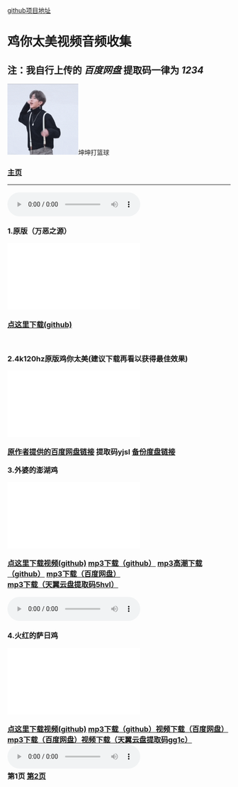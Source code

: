 <p><a href="https://github.com/hplook233/jntm" target="_blank">github项目地址</a><p>
<p><h1>鸡你太美视频音频收集</h1></p>
<p><h2>注：我自行上传的 <i>百度网盘</i> 提取码一律为 <i>1234</i></h2></p>
<p><img src="https://raw.githubusercontent.com/hplook233/hplook233.github.io/main/kunkunbasketball.gif" alt="Pulpit roke" width="160" height="160">坤坤打篮球</p>
<p><h3><a href="https://hplook233.github.io/" target="_blank">主页</a></p>
<hr>
 <audio controls>
  <source src="https://raw.githubusercontent.com/hplook233/hplook233.github.io/main/SWIN-S%20-%20%E5%8F%AA%E5%9B%A0%E4%BD%A0%E5%A4%AA%E7%BE%8E.mp3" type="audio/mpeg">
  <source src="https://raw.githubusercontent.com/hplook233/hplook233.github.io/main/SWIN-S%20-%20%E5%8F%AA%E5%9B%A0%E4%BD%A0%E5%A4%AA%E7%BE%8E.ogg" type="audio/ogg">
  <embed height="50" width="100" src="https://raw.githubusercontent.com/hplook233/hplook233.github.io/main/SWIN-S%20-%20%E5%8F%AA%E5%9B%A0%E4%BD%A0%E5%A4%AA%E7%BE%8E.mp3">
</audio>
<p>1.原版（万恶之源）</p>
<p><iframe src="//player.bilibili.com/player.html?aid=50183113&bvid=BV1Pb411G7ME&cid=87845846&page=1" scrolling="no" border="0" frameborder="no" framespacing="0" allowfullscreen="true"> </iframe></p>
<p><a href="https://raw.githubusercontent.com/hplook233/hplook233.github.io/main/%E9%B8%A1%E4%BD%A0%E5%A4%AA%E7%BE%8E%20%20%E5%8E%9F%E7%89%88%E8%A7%86%E9%A2%91.flv" target="_blank">点这里下载(github)</a></p>
<br>
<p>2.4k120hz原版鸡你太美(建议下载再看以获得最佳效果)</p>
<p><iframe src="//player.bilibili.com/player.html?aid=683756035&bvid=BV1bU4y1U7cK&cid=729525092&page=1" scrolling="no" border="0" frameborder="no" framespacing="0" allowfullscreen="true"> </iframe></p>
<p><a href="https://pan.baidu.com/s/1oktgIiwoA8bOf9jfoTdanA?pwd=yjsl" target="_blank">原作者提供的百度网盘链接</a> 提取码yjsl <a href="https://pan.baidu.com/s/1bdRRiGdlz1L4-2Nu97OgoQ?pwd=1234" target="_blank">备份度盘链接</a>
 <br>
 <p>3.外婆的澎湖鸡</p>
 <p><iframe src="//player.bilibili.com/player.html?aid=895208125&bvid=BV1HP4y1M7C5&cid=562478224&page=1" scrolling="no" border="0" frameborder="no" framespacing="0" allowfullscreen="true"> </iframe></p>
 <p><a href="https://raw.githubusercontent.com/hplook233/hplook233.github.io/main/%E5%A4%96%E5%A9%86%E5%AE%B6%E7%9A%84%E6%BE%8E%E6%B9%96%E9%B8%A1%E5%AE%8C%E6%95%B4%E7%89%88.flv" target="_blank">点这里下载视频(github)</a> <a href="https://raw.githubusercontent.com/hplook233/hplook233.github.io/main/wpjdphjmp3.mp3">mp3下载（github）</a>  <a href="https://raw.githubusercontent.com/hplook233/hplook233.github.io/main/wpjdphjgcmp3.mp3">mp3高潮下载（github）</a> <a href="https://pan.baidu.com/s/1J49gvUmOQIPy81bZywRAGA?pwd=1234">mp3下载（百度网盘）</a>  <a href="https://cloud.189.cn/web/share?code=Qn6VJjNfMbau" target="_blank">mp3下载（天翼云盘提取码5hvl）</a></p>
  <audio controls>
  <source src="https://raw.githubusercontent.com/hplook233/hplook233.github.io/main/wpdphjmp3.mp3" type="audio/mpeg">
  <source src="https://raw.githubusercontent.com/hplook233/hplook233.github.io/main/wpdphjoog.ogg" type="audio/ogg">
  <embed height="50" width="100" src="https://raw.githubusercontent.com/hplook233/hplook233.github.io/main/wpdphjmp3.mp3">
</audio>
<br>
<p>4.火红的萨日鸡</p>
<p><iframe src="//player.bilibili.com/player.html?aid=505595296&bvid=BV1eg411c7uN&cid=411678887&page=1" scrolling="no" border="0" frameborder="no" framespacing="0" allowfullscreen="true"> </iframe></p>
<p><a href="https://media.githubusercontent.com/media/hplook233/bigfile/master/%E3%80%90%E8%94%A1%E5%BE%90%E5%9D%A4%E3%80%91%E2%9A%A1%EF%B8%8F%E6%9D%80%20%E9%B8%A1%20%E9%83%8E%E2%9A%A1%EF%B8%8F.flv" target="_blank">点这里下载视频(github)</a>  <a href="https://raw.githubusercontent.com/hplook233/hplook233.github.io/main/%E3%80%90%E8%94%A1%E5%BE%90%E5%9D%A4%E3%80%91%E2%9A%A1%EF%B8%8F%E6%9D%80%20%E9%B8%A1%20%E9%83%8E%E2%9A%A1%EF%B8%8F.mp3" target="_blank">mp3下载（github）</a><a href="https://pan.baidu.com/s/1-SnRZiq9REn264o7pAVk9Q?pwd=1234" target="_blank">视频下载（百度网盘）</a><a href="https://pan.baidu.com/s/1OpQu1TvXNtrtItP0uFy1zA?pwd=1234" target="_blank">mp3下载（百度网盘）</a><a href="https://cloud.189.cn/web/share?code=zEzeaaeqimiq" target="_blank">视频下载（天翼云盘提取码gg1c）</a>
<br>
 <audio controls>
  <source src="https://raw.githubusercontent.com/hplook233/hplook233.github.io/main/%E3%80%90%E8%94%A1%E5%BE%90%E5%9D%A4%E3%80%91%E2%9A%A1%EF%B8%8F%E6%9D%80%20%E9%B8%A1%20%E9%83%8E%E2%9A%A1%EF%B8%8F.mp3" type="audio/mpeg">
  <source src="https://raw.githubusercontent.com/hplook233/hplook233.github.io/main/%E3%80%90%E8%94%A1%E5%BE%90%E5%9D%A4%E3%80%91%E2%9A%A1%EF%B8%8F%E6%9D%80%20%E9%B8%A1%20%E9%83%8E%E2%9A%A1%EF%B8%8F.oog" type="audio/ogg">
  <embed height="50" width="100" src="https://raw.githubusercontent.com/hplook233/hplook233.github.io/main/%E3%80%90%E8%94%A1%E5%BE%90%E5%9D%A4%E3%80%91%E2%9A%A1%EF%B8%8F%E6%9D%80%20%E9%B8%A1%20%E9%83%8E%E2%9A%A1%EF%B8%8F.mp3">
</audio>
<br>
<strong><span class="page-item_M4MDr pc">第1页</span></strong>
 <a href="https://hplook233.github.io/jntm/2.html"><span class="page-item_M4MDr pc">第2页</span></a>
